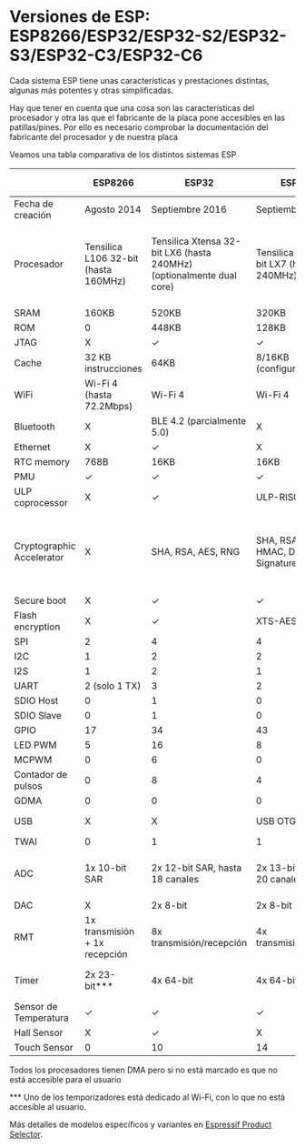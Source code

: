 # Versiones de ESP: ESP8266/ESP32/ESP32-S2/ESP32-S3/ESP32-C3/ESP32-C6

Cada sistema ESP tiene unas características y prestaciones distintas, algunas más potentes y otras simplificadas.

Hay que tener en cuenta que una cosa son las características del procesador y otra las que el fabricante de la placa pone accesibles en las patillas/pines. Por ello es necesario comprobar la documentación del fabricante del procesador y de nuestra placa

Veamos una tabla comparativa de los distintos sistemas ESP

|  |ESP8266|ESP32 | ESP32-S2| ESP32-S3| ESP32-C3 | ESP32-C6   	|
|----|----	|----	|----	|----	|----	|----	|
| Fecha de creación  |Agosto 2014 | Septiembre 2016 |Septiembre 2019  	| Diciembre 2020|Noviembre 2020| Abril 2021|
| Procesador   	| Tensilica L106 32-bit (hasta 160MHz) 	| Tensilica Xtensa 32-bit LX6 (hasta 240MHz) (optionalmente dual core) 	| Tensilica Xtensa 32-bit LX7 (hasta 240MHz)  	| Tensilica Xtensa 32-bit LX7 dual core (hasta 240MHz) 	| RISC-V 32-bit (hasta 160MHz) 	| RISC-V 32-bit (hasta 160MHz) 	|
| SRAM  | 160KB | 520KB | 320KB  | 512KB   	| 400KB   	| 400KB   	|
| ROM  	| 0 | 448KB | 128KB  | 384KB   	| 384KB   	| 384KB   	|
| JTAG    	| X   	| ✓     	| ✓    	| ✓    	| ✓    	| ✓    	|
| Cache | 32 KB instrucciones| 64KB	| 8/16KB (configurable)	| ?| 16KB|?|
|WiFi|Wi-Fi 4 (hasta 72.2Mbps)| Wi-Fi 4|Wi-Fi 4|Wi-Fi 4|Wi-Fi 4|Wi-Fi 6|
|Bluetooth|X|BLE 4.2 (parcialmente 5.0)|X|BLE 5.0 | BLE 5.0  | BLE 5.0 |
| Ethernet   	| X   	| ✓     	| X    	| ?    	| X    	| ?    	|
| RTC memory 	| 768B | 16KB | 16KB | 16KB    	| 8KB     	| ?    	|
| PMU  	| ✓   	| ✓     	| ✓    	| ✓    	| ✓    	| ?    	|
| ULP coprocessor| X| ✓|ULP-RISC-V 	| ✓    	| X    	| ?    	|
| Cryptographic Accelerator | X	| SHA, RSA, AES, RNG   	| SHA, RSA, AES, RNG, HMAC, Digital Signature 	| SHA, RSA, AES, RNG, HMAC, Digital Signature 	| SHA, RSA, AES, RNG, HMAC, Digital Signature 	| SHA, RSA, AES, RNG, HMAC, Digital Signature 	|
| Secure boot   	| X   | ✓     	| ✓    	| ✓    	| ✓    	| ✓    	|
| Flash encryption|X|✓|XTS-AES-128/256|✓|XTS-AES-128| XTS-AES-128 |
| SPI  	| 2   	| 4     	| 4    	| 4    	| 3    	| ?    	|
| I2C  	| 1   	| 2     	| 2    	| 2    	| 1    	| ?    	|
| I2S  	| 1   	| 2     	| 1    	| 2    	| 1    	| ?    	|
| UART | 2 (solo 1 TX)| 3   | 2    	| 3    	| 2    	| ?    	|
| SDIO Host | 0   	| 1     	| 0    	| 2    	| 0    	| 0    	|
| SDIO Slave| 0   	| 1     	| 0    	| 0    	| 0    	| 0    	|
| GPIO    	| 17  	| 34    	| 43   	| 44  	| 22   	| 22   	|
| LED PWM   | 5   	| 16    	| 8    	| 8    	| 6    	| ?    	|
| MCPWM   	| 0   	| 6         | 0    	| 2    	| 0    	| 0    	|
| Contador de pulsos 	| 0 | 8  | 4    | 4  	| 0    	| X    	|
| GDMA  	| 0   	| 0     	| 0    	| 5    	| 6    	| ?    	|
| USB  	| X | X | USB OTG 1.1 | USB OTG 2.0 |Serial/JTAG   	| ?    	|
| TWAI  	| 0   	| 1     	| 1    	| 1    	| 1    	| ?    	|
|ADC|1x 10-bit SAR|2x 12-bit SAR, hasta 18 canales|2x 13-bit SAR, hasta 20 canales|2x 13-bit SAR, hasta 20 canales| 2x 12-bit SAR, hasta 6 canales|?    	|
| DAC  	| X   	| 2x 8-bit    	| 2x 8-bit | X	| X    	| X    	|
| RMT  	| 1x transmisión + 1x recepción 	| 8x transmisión/recepción| 4x transmisión/recepción    	| ?    	| 2x transmisión + 2x recepción  	| ?    	|
| Timer|2x 23-bit***|4x 64-bit|4x 64-bit|?| 2x 54-bit + 1x 52-bit|?|
| Sensor de Temperatura   	| ✓   	| ✓     	| ✓| ? | ✓ | ? |
| Hall Sensor | X | ✓  | X | ? | X | ?  |
| Touch Sensor| 0   	| 10    	| 14   	| ?    	| X    	| ?    	|

Todos los procesadores tienen DMA pero si no está marcado es que no está accesible para el usuario

*** Uno de los temporizadores está dedicado al Wi-Fi, con lo que no está accesible al usuario.

Más detalles de modelos específicos y variantes en [Espressif Product Selector](https://products.espressif.com/).

